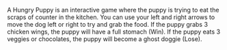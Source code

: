  A Hungry Puppy is an interactive game where the puppy is trying to eat the scraps of counter in the kitchen.
 You can use your left and right arrows to move the dog left or right to try and grab the food.
 If the puppy grabs 3 chicken wings, the puppy will have a full stomach (Win).
 If the puppy eats 3 veggies or chocolates, the puppy will become a ghost doggie (Lose).
